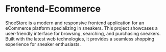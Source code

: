 # Frontend-Ecommerce
ShoeStore is a modern and responsive frontend application for an eCommerce platform specializing in sneakers. This project showcases a user-friendly interface for browsing, searching, and purchasing sneakers. Built with the latest web technologies, it provides a seamless shopping experience for sneaker enthusiasts.
